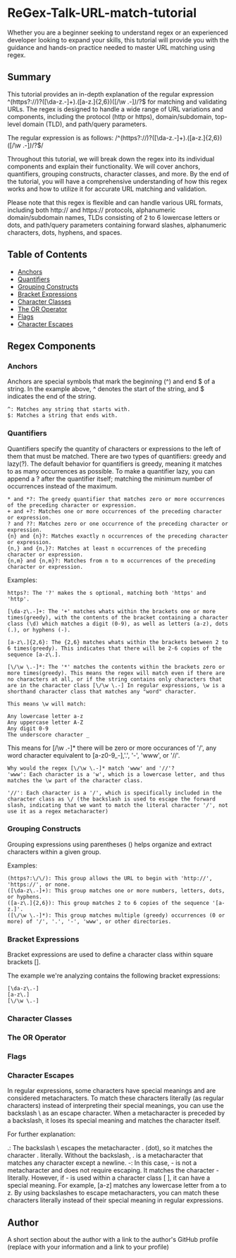 # ReGex-Talk-URL-match-tutorial

Whether you are a beginner seeking to understand regex or an experienced developer looking to expand your skills, this tutorial will provide you with the guidance and hands-on practice needed to master URL matching using regex. 

## Summary

This tutorial provides an in-depth explanation of the regular expression ^(https?:\/\/)?([\da-z\.-]+)\.([a-z\.]{2,6})([\/\w \.-]*)*\/?$ for matching and validating URLs. The regex is designed to handle a wide range of URL variations and components, including the protocol (http or https), domain/subdomain, top-level domain (TLD), and path/query parameters.

The regular expression is as follows:
/^(https?:\/\/)?([\da-z\.-]+)\.([a-z\.]{2,6})([\/\w \.-]*)*\/?$/

Throughout this tutorial, we will break down the regex into its individual components and explain their functionality. We will cover anchors, quantifiers, grouping constructs, character classes, and more. By the end of the tutorial, you will have a comprehensive understanding of how this regex works and how to utilize it for accurate URL matching and validation.

Please note that this regex is flexible and can handle various URL formats, including both http:// and https:// protocols, alphanumeric domain/subdomain names, TLDs consisting of 2 to 6 lowercase letters or dots, and path/query parameters containing forward slashes, alphanumeric characters, dots, hyphens, and spaces.

## Table of Contents

- [Anchors](#anchors)
- [Quantifiers](#quantifiers)
- [Grouping Constructs](#grouping-constructs)
- [Bracket Expressions](#bracket-expressions)
- [Character Classes](#character-classes)
- [The OR Operator](#the-or-operator)
- [Flags](#flags)
- [Character Escapes](#character-escapes)

## Regex Components

### Anchors

Anchors are special symbols that mark the beginning (^) and end $ of a string. In the example above, ^ denotes the start of the string, and $ indicates the end of the string.

    ^: Matches any string that starts with.
    $: Matches a string that ends with.

### Quantifiers

Quantifiers specify the quantity of characters or expressions to the left of them that must be matched. There are two types of quantifiers: greedy and lazy(?). The default behavior for quantifiers is greedy, meaning it matches to as many occurrences as possible. To make a quantifier lazy, you can append a ? after the quantifier itself; matching the minimum number of occurrences instead of the maximum.

    * and *?: The greedy quantifier that matches zero or more occurrences of the preceding character or expression.
    + and +?: Matches one or more occurrences of the preceding character or expression.
    ? and ??: Matches zero or one occurrence of the preceding character or expression.
    {n} and {n}?: Matches exactly n occurrences of the preceding character or expression.
    {n,} and {n,}?: Matches at least n occurrences of the preceding character or expression.
    {n,m} and {n,m}?: Matches from n to m occurrences of the preceding character or expression.

Examples:

    https?: The '?' makes the s optional, matching both 'https' and 'http'.

    [\da-z\.-]+: The '+' matches whats within the brackets one or more times(greedy), with the contents of the bracket containing a character class (\d) which matches a digit (0-9), as well as letters (a-z), dots (.), or hyphens (-).

    [a-z\.]{2,6}: The {2,6} matches whats within the brackets between 2 to 6 times(greedy). This indicates that there will be 2-6 copies of the sequence [a-z\.].

    [\/\w \.-]*: The '*' matches the contents within the brackets zero or more times(greedy). This means the regex will match even if there are no characters at all, or if the string contains only characters that are in the character class [\/\w \.-] In regular expressions, \w is a shorthand character class that matches any "word" character.
    
    This means \w will match:

    Any lowercase letter a-z
    Any uppercase letter A-Z
    Any digit 0-9
    The underscore character _

This means for [\/\w \.-]* there will be zero or more occurances of '/', any word character equivalent to [a-z0-9_-],'.', '-', 'www', or '//'.

    Why would the regex [\/\w \.-]* match 'www' and '//'?
    'www': Each character is a 'w', which is a lowercase letter, and thus matches the \w part of the character class.

    '//': Each character is a '/', which is specifically included in the character class as \/ (the backslash is used to escape the forward slash, indicating that we want to match the literal character '/', not use it as a regex metacharacter)

### Grouping Constructs

Grouping expressions using parentheses () helps organize and extract characters within a given group.

Examples:

    (https?:\/\/): This group allows the URL to begin with 'http://', 'https://', or none.
    ([\da-z\.-]+): This group matches one or more numbers, letters, dots, or hyphens.
    ([a-z\.]{2,6}): This group matches 2 to 6 copies of the sequence '[a-z.]'.
    ([\/\w \.-]*): This group matches multiple (greedy) occurrences (0 or more) of '/', '.', '-', 'www', or other directories.

### Bracket Expressions

Bracket expressions are used to define a character class within square brackets []. 

The example we're analyzing contains the following bracket expressions:

    [\da-z\.-]
    [a-z\.]
    [\/\w \.-]

### Character Classes

### The OR Operator

### Flags

### Character Escapes

In regular expressions, some characters have special meanings and are considered metacharacters. To match these characters literally (as regular characters) instead of interpreting their special meanings, you can use the backslash \ as an escape character. When a metacharacter is preceded by a backslash, it loses its special meaning and matches the character itself.

For further explanation:

\.: The backslash \ escapes the metacharacter . (dot), so it matches the character . literally. Without the backslash, . is a metacharacter that matches any character except a newline.
-: In this case, - is not a metacharacter and does not require escaping. It matches the character - literally. However, if - is used within a character class [ ], it can have a special meaning. For example, [a-z] matches any lowercase letter from a to z.
By using backslashes to escape metacharacters, you can match these characters literally instead of their special meaning in regular expressions.

## Author

A short section about the author with a link to the author's GitHub profile (replace with your information and a link to your profile)
